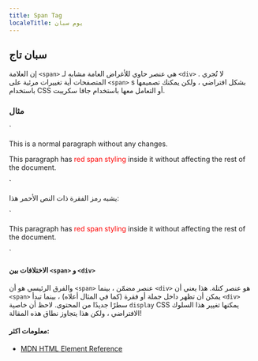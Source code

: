 ```yaml
---
title: Span Tag
localeTitle: يوم سبان
---
```

## سبان تاج

إن العلامة `<span>` هي عنصر حاوي للأغراض العامة مشابه لـ `<div>` . لا تُجري المتصفحات أية تغييرات مرئية على `<span>` s بشكل افتراضي ، ولكن يمكنك تصميمها باستخدام CSS أو التعامل معها باستخدام جافا سكريبت.

### مثال

 `
<html> 
  <head> 
    <title>The Span Tag</title> 
  </head> 
  <body> 
    <div> 
      <p>This is a normal paragraph without any changes.</p> 
      <p>This paragraph has <span style="color:red">red span styling</span> inside it without affecting the rest of the document.</p> 
    </div> 
  </body> 
 </html> 
` 

يشبه رمز الفقرة ذات النص الأحمر هذا:

 `
<p>This paragraph has <span style="color:red">red span styling</span> inside it without affecting the rest of the document.</p> 
` 

#### الاختلافات بين `<span>` و `<div>`

والفرق الرئيسي هو أن `<span>` عنصر مضمّن ، بينما `<div>` هو عنصر كتلة. هذا يعني أن `<span>` يمكن أن تظهر داخل جملة أو فقرة (كما في المثال أعلاه) ، بينما تبدأ `<div>` سطرًا جديدًا من المحتوى. لاحظ أن خاصية `display` CSS يمكنها تغيير هذا السلوك الافتراضي ، ولكن هذا يتجاوز نطاق هذه المقالة!

#### معلومات اكثر:

*   [MDN HTML Element Reference](https://developer.mozilla.org/en-US/docs/Web/HTML/Element/span)
